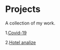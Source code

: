 # Projects
A collection of my work.

1.[Covid-19](https://github.com/Inga1973/Projects/blob/main/Covid-19.pbix)

2.[Hotel analize](https://github.com/Inga1973/Projects/blob/main/hotel%20analize.ipynb)
